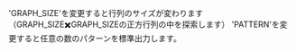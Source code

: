 'GRAPH_SIZE'を変更すると行列のサイズが変わります（GRAPH_SIZE✖️GRAPH_SIZEの正方行列の中を探索します）
'PATTERN'を変更すると任意の数のパターンを標準出力します。
